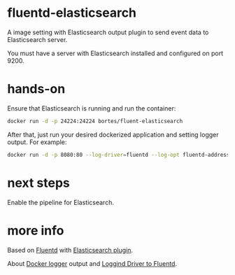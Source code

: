# fluentd-elasticsearch
A image setting with Elasticsearch output plugin to send event data to Elasticsearch server.

You must have a server with Elasticsearch installed and configured on port 9200.


# hands-on
Ensure that Elasticsearch is running and run the container:

```bash
docker run -d -p 24224:24224 bortes/fluent-elasticsearch
```


After that, just run your desired dockerized application and setting logger output. For example:

```bash
docker run -d -p 8080:80 --log-driver=fluentd --log-opt fluentd-address=localhost:24224 tutum/hello-world
```


# next steps
Enable the pipeline for Elasticsearch.


# more info
Based on [Fluentd](https://docs.fluentd.org/v1.0/articles/config-file) with [Elasticsearch plugin](https://github.com/uken/fluent-plugin-elasticsearch).

About [Docker logger](https://docs.docker.com/engine/admin/logging/overview/) output and [Loggind Driver to Fluentd](https://docs.fluentd.org/v0.12/articles/docker-logging).
